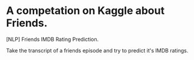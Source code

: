 # A competation on Kaggle about Friends. 
[NLP] Friends IMDB Rating Prediction.

Take the transcript of a friends episode and try to predict it's IMDB ratings.
